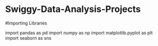 # Swiggy-Data-Analysis-Projects
#Importing Libraries

import pandas as pd
import numpy as np
import matplotlib.pyplot as plt
import seaborn as sns
